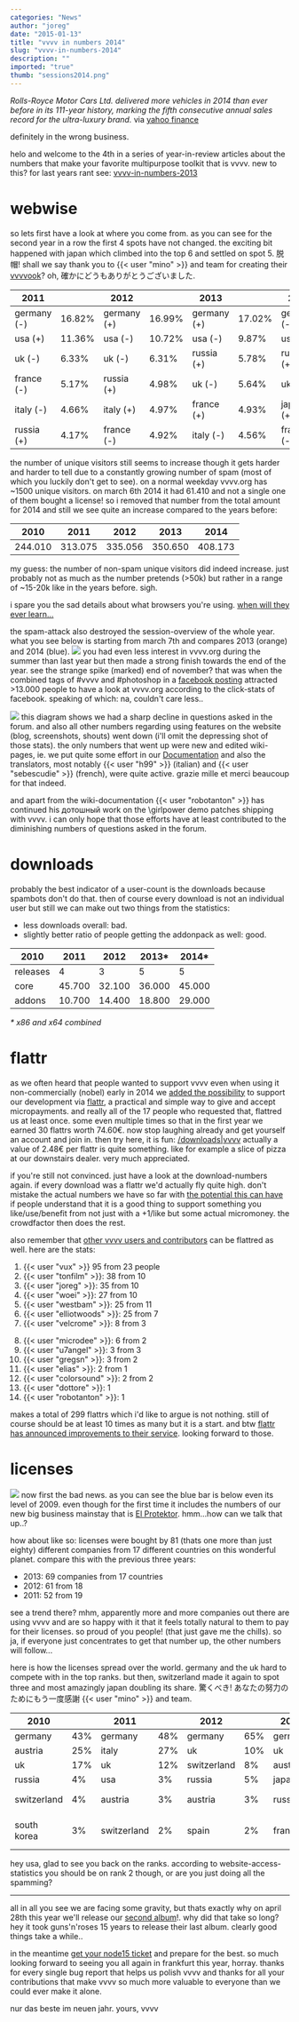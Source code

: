 ```yaml
---
categories: "News"
author: "joreg"
date: "2015-01-13"
title: "vvvv in numbers 2014"
slug: "vvvv-in-numbers-2014"
description: ""
imported: "true"
thumb: "sessions2014.png"
---
```



*Rolls-Royce Motor Cars Ltd. delivered more vehicles in 2014 than ever before in its 111-year history, marking the fifth consecutive annual sales record for the ultra-luxury brand.*
via [yahoo finance](http://finance.yahoo.com/news/rolls-royce-reports-record-sales-000100517.html)

definitely in the wrong business.

helo and welcome to the 4th in a series of year-in-review articles about the numbers that make your favorite multipurpose toolkit that is vvvv. new to this? for last years rant see: [vvvv-in-numbers-2013](/blog/2014/vvvv-in-numbers-2013)

# webwise
so lets first have a look at where you come from. as you can see for the second year in a row the first 4 spots have not changed. the exciting bit happened with japan which climbed into the top 6 and settled on spot 5. 脱帽! shall we say thank you to {{< user "mino" >}} and team for creating their [vvvvook](http://www.bnn.co.jp/books/6211/)? oh, 確かにどうもありがとうございました. 

**2011**| |**2012**| |**2013**| |**2014**|
|---|---|---|---|---|---|---|
germany (-)|16.82%|germany (+)|16.99%|germany (+)|17.02%|germany (-)|13.81%
usa (+)|11.36%|usa (-)|10.72%|usa (-)|9.87%|usa (+)|10.74%
uk (-)|6.33%|uk (-)|6.31%|russia (+)|5.78%|russia (+)|7.39%
france (-)|5.17%|russia (+)|4.98%|uk (-)|5.64%|uk (-)|5.37%
italy (-)|4.66%|italy (+)|4.97%|france (+)|4.93%|japan (+)|4.85%
russia (+)|4.17%|france (-)|4.92%|italy (-)|4.56%|france (-)|4.12%


the number of unique visitors still seems to increase though it gets harder and harder to tell due to a constantly growing number of spam (most of which you luckily don't get to see). on a normal weekday vvvv.org has ~1500 unique visitors. on march 6th 2014 it had 61.410 and not a single one of them bought a license! so i removed that number from the total amount for 2014 and still we see quite an increase compared to the years before:

**2010** | **2011** | **2012** | **2013**|**2014**
|---|---|---|---|---|
244.010 | 313.075 | 335.056 | 350.650 | 408.173


my guess: the number of non-spam unique visitors did indeed increase. just probably not as much as the number pretends (>50k) but rather in a range of ~15-20k like in the years before. sigh.

i spare you the sad details about what browsers you're using. [when will they ever learn...](https://www.youtube.com/watch?v=pYii6nxhvUk)

the spam-attack also destroyed the session-overview of the whole year. what you see below is starting from march 7th and compares 2013 (orange) and 2014 (blue). 
![](sessions2014.png) 
you had even less interest in vvvv.org during the summer than last year but then made a strong finish towards the end of the year. see the strange spike (marked) end of november? that was when the combined tags of #vvvv and #photoshop in a [facebook posting](https://www.facebook.com/vvvv.org/posts/10152391972556097) attracted >13.000 people to have a look at vvvv.org according to the click-stats of facebook. speaking of which: na, couldn't care less..

![](Diagrams-Direct_r.png) 
this diagram shows we had a sharp decline in questions asked in the forum. and also all other numbers regarding using features on the website (blog, screenshots, shouts) went down (i'll omit the depressing shot of those stats). the only numbers that went up were new and edited wiki-pages, ie. we put quite some effort in our [Documentation](https://betadocs.vvvv.org) and also the translators, most notably {{< user "h99" >}} (italian) and {{< user "sebescudie" >}} (french), were quite active. grazie mille et merci beaucoup for that indeed. 

and apart from the wiki-documentation {{< user "robotanton" >}} has continued his дотошный work on the \girlpower demo patches shipping with vvvv. i can only hope that those efforts have at least contributed to the diminishing numbers of questions asked in the forum. 

# downloads
probably the best indicator of a user-count is the downloads because spambots don't do that. then of course every download is not an individual user but still we can make out two things from the statistics:
* less downloads overall: bad.
* slightly better ratio of people getting the addonpack as well: good.

|**2010** | **2011** | **2012** | **2013*** | **2014***
|---|---|---|---|---|
releases | 4 | 3 | 5 | 5 | 5
core | 45.700 | 32.100 | 36.000 | 45.000 | 42.500
addons | 10.700 | 14.400 | 18.800 | 29.000 | 28.500

*\* x86 and x64 combined*

# flattr
as we often heard that people wanted to support vvvv even when using it non-commercially (nobel) early in 2014 we [added the possibility](/blog/2014/flattr-on-vvvv.org) to support our development via [flattr](https://flattr.com), a practical and simple way to give and accept micropayments. and really all of the 17 people who requested that, flattred us at least once. some even multiple times so that in the first year we earned 30 flattrs worth 74.60€. now stop laughing already and get yourself an account and join in. then try here, it is fun: 
[/downloads|vvvv](flattr)
actually a value of 2.48€ per flattr is quite something. like for example a slice of pizza at our downstairs dealer. very much appreciated. 

if you're still not convinced. just have a look at the download-numbers again. if every download was a flattr we'd actually fly quite high. don't mistake the actual numbers we have so far with [the potential this can have](http://berlinow.com/2048/flattrs-german-success-story-berlin/) if people understand that it is a good thing to support something you like/use/benefit from not just with a +1/like but some actual micromoney. the crowdfactor then does the rest.

also remember that [other vvvv users and contributors](https://vvvv.org/404) can be flattred as well. here are the stats:
<!--{SPLIT()}-->
1. {{< user "vux" >}} 95 from 23 people
2. {{< user "tonfilm" >}}: 38 from 10
3. {{< user "joreg" >}}: 35 from 10
4. {{< user "woei" >}}: 27 from 10 
5. {{< user "westbam" >}}: 25 from 11
6. {{< user "elliotwoods" >}}: 25 from 7
7. {{< user "velcrome" >}}: 8 from 3
<!--~~~-->
8. {{< user "microdee" >}}: 6 from 2
9. {{< user "u7angel" >}}: 3 from 3
10. {{< user "gregsn" >}}: 3 from 2
11. {{< user "elias" >}}: 2 from 1
12. {{< user "colorsound" >}}: 2 from 2 
13. {{< user "dottore" >}}: 1
14. {{< user "robotanton" >}}: 1
<!--{SPLIT}-->

makes a total of 299 flattrs which i'd like to argue is not nothing. still of course should be at least 10 times as many but it is a start. and btw [flattr has announced improvements to their service](http://blog.flattr.net/2014/05/developing-a-new-flattr-experience/). looking forward to those. 

# licenses
![](Diagrams-DirectX%20Renderer_2015.01.10-00.02.24.png) 
now first the bad news. as you can see the blue bar is below even its level of 2009. even though for the first time it includes the numbers of our new big business mainstay that is [El Protektor](https://betadocs.vvvv.org/using-vvvv/protektor.html). hmm...how can we talk that up..?

how about like so: licenses were bought by 81 (thats one more than just eighty) different companies from 17 different countries on this wonderful planet. compare this with the previous three years:

* 2013: 69 companies from 17 countries
* 2012: 61 from 18 
* 2011: 52 from 19

see a trend there? mhm, apparently more and more companies out there are using vvvv and are so happy with it that it feels totally natural to them to pay for their licenses. so proud of you people! (that just gave me the chills). so ja, if everyone just concentrates to get that number up, the other numbers will follow...

here is how the licenses spread over the world. germany and the uk hard to compete with in the top ranks. but then, switzerland made it again to spot three and most amazingly japan doubling its share. 驚くべき! あなたの努力のためにもう一度感謝 {{< user "mino" >}} and team.

**2010**| |**2011**| |**2012**| |**2013**| |**2014**|
|---|---|---|---|---|---|---|---|---|
germany|43%|germany|48%|germany|65%|germany|55%|germany|48%
austria|25%|italy|27%|uk|10%|uk|25%|uk|14%
uk|17%|uk|12%|switzerland|8%|austria|3%|switzerland|6%
russia|4%|usa|3%|russia|5%|japan|2.8%|japan|5.6%
switzerland|4%|austria|3%|austria|3%|russia|2.5%|aut, aus, usa|4.22%
south korea|3%|switzerland|2%|spain|2%|france|2.5%|russia, norway, czech|2.8%


hey usa, glad to see you back on the ranks. according to website-access-statistics you should be on rank 2 though, or are you just doing all the spamming?

---

all in all you see we are facing some gravity, but thats exactly why on april 28th this year we'll release our [second album](https://en.wikipedia.org/wiki/Sophomore_slump)!. why did that take so long? hey it took guns'n'roses 15 years to release their last album. clearly good things take a while.. 

in the meantime [get your node15 ticket](http://node15.vvvv.org/#tickets) and prepare for the best. so much looking forward to seeing you all again in frankfurt this year, horray. thanks for every single bug report that helps us polish vvvv and thanks for all your contributions that make vvvv so much more valuable to everyone than we could ever make it alone. 

nur das beste im neuen jahr.
yours,
vvvv
